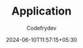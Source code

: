 ---
title: "Application"
author: "Codefrydev"
weight: 100
date: 2024-06-10T11:57:15+05:30
dateString: June 2024
description: "Article for app and Application uses , reiew and creation" 
keywords: ["CFD","CodefryDev","Code Fry Dev","Csharp","application","Code Snippet","uses of Library" ]
hideMeta: true
---